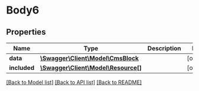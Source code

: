 # Body6

## Properties
Name | Type | Description | Notes
------------ | ------------- | ------------- | -------------
**data** | [**\Swagger\Client\Model\CmsBlock**](CmsBlock.md) |  | [optional] 
**included** | [**\Swagger\Client\Model\Resource[]**](Resource.md) |  | [optional] 

[[Back to Model list]](../../README.md#documentation-for-models) [[Back to API list]](../../README.md#documentation-for-api-endpoints) [[Back to README]](../../README.md)

